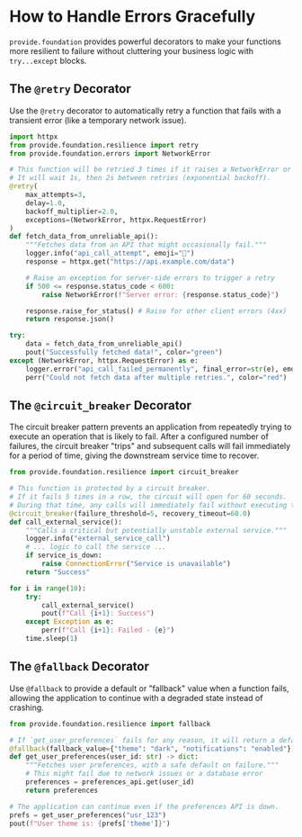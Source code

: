# How to Handle Errors Gracefully

`provide.foundation` provides powerful decorators to make your functions more resilient to failure without cluttering your business logic with `try...except` blocks.

## The `@retry` Decorator

Use the `@retry` decorator to automatically retry a function that fails with a transient error (like a temporary network issue).

```python
import httpx
from provide.foundation.resilience import retry
from provide.foundation.errors import NetworkError

# This function will be retried 3 times if it raises a NetworkError or httpx.RequestError.
# It will wait 1s, then 2s between retries (exponential backoff).
@retry(
    max_attempts=3,
    delay=1.0,
    backoff_multiplier=2.0,
    exceptions=(NetworkError, httpx.RequestError)
)
def fetch_data_from_unreliable_api():
    """Fetches data from an API that might occasionally fail."""
    logger.info("api_call_attempt", emoji="📡")
    response = httpx.get("https://api.example.com/data")

    # Raise an exception for server-side errors to trigger a retry
    if 500 <= response.status_code < 600:
        raise NetworkError(f"Server error: {response.status_code}")

    response.raise_for_status() # Raise for other client errors (4xx)
    return response.json()

try:
    data = fetch_data_from_unreliable_api()
    pout("Successfully fetched data!", color="green")
except (NetworkError, httpx.RequestError) as e:
    logger.error("api_call_failed_permanently", final_error=str(e), emoji="❌")
    perr("Could not fetch data after multiple retries.", color="red")
```

## The `@circuit_breaker` Decorator

The circuit breaker pattern prevents an application from repeatedly trying to execute an operation that is likely to fail. After a configured number of failures, the circuit breaker "trips" and subsequent calls will fail immediately for a period of time, giving the downstream service time to recover.

```python
from provide.foundation.resilience import circuit_breaker

# This function is protected by a circuit breaker.
# If it fails 5 times in a row, the circuit will open for 60 seconds.
# During that time, any calls will immediately fail without executing the function.
@circuit_breaker(failure_threshold=5, recovery_timeout=60.0)
def call_external_service():
    """Calls a critical but potentially unstable external service."""
    logger.info("external_service_call")
    # ... logic to call the service ...
    if service_is_down:
        raise ConnectionError("Service is unavailable")
    return "Success"

for i in range(10):
    try:
        call_external_service()
        pout(f"Call {i+1}: Success")
    except Exception as e:
        perr(f"Call {i+1}: Failed - {e}")
    time.sleep(1)
```

## The `@fallback` Decorator

Use `@fallback` to provide a default or "fallback" value when a function fails, allowing the application to continue with a degraded state instead of crashing.

```python
from provide.foundation.resilience import fallback

# If `get_user_preferences` fails for any reason, it will return a default dictionary.
@fallback(fallback_value={"theme": "dark", "notifications": "enabled"})
def get_user_preferences(user_id: str) -> dict:
    """Fetches user preferences, with a safe default on failure."""
    # This might fail due to network issues or a database error
    preferences = preferences_api.get(user_id)
    return preferences

# The application can continue even if the preferences API is down.
prefs = get_user_preferences("usr_123")
pout(f"User theme is: {prefs['theme']}")
```
